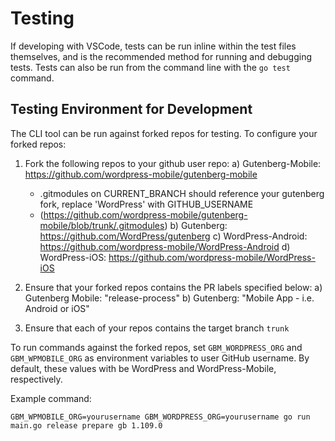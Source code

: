# Testing

If developing with VSCode, tests can be run inline within the test files themselves, and is the recommended method for running and debugging tests. Tests can also be run from the command line with the `go test` command.

## Testing Environment for Development
The CLI tool can be run against forked repos for testing. To configure your forked repos:

 1. Fork the following repos to your github user repo:
    a) Gutenberg-Mobile: https://github.com/wordpress-mobile/gutenberg-mobile
    * .gitmodules on CURRENT_BRANCH should reference your gutenberg fork, replace 'WordPress' with GITHUB_USERNAME
    * (https://github.com/wordpress-mobile/gutenberg-mobile/blob/trunk/.gitmodules)
    b) Gutenberg: https://github.com/WordPress/gutenberg
    c) WordPress-Android: https://github.com/wordpress-mobile/WordPress-Android
    d) WordPress-iOS: https://github.com/wordpress-mobile/WordPress-iOS

2. Ensure that your forked repos contains the PR labels specified below:
    a) Gutenberg Mobile: "release-process"
    b) Gutenberg: "Mobile App - i.e. Android or iOS"

3. Ensure that each of your repos contains the target branch `trunk`

To run commands against the forked repos, set `GBM_WORDPRESS_ORG` and `GBM_WPMOBILE_ORG` as environment variables to user GitHub username. By default, these values with be WordPress and WordPress-Mobile, respectively.

Example command:

```
GBM_WPMOBILE_ORG=yourusername GBM_WORDPRESS_ORG=yourusername go run main.go release prepare gb 1.109.0 
```

